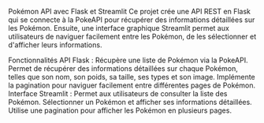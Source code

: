 Pokémon API avec Flask et Streamlit
Ce projet crée une API REST en Flask qui se connecte à la PokeAPI pour récupérer des informations détaillées sur les Pokémon. Ensuite, une interface graphique Streamlit permet aux utilisateurs de naviguer facilement entre les Pokémon, de les sélectionner et d'afficher leurs informations.

Fonctionnalités
API Flask :
Récupère une liste de Pokémon via la PokeAPI.
Permet de récupérer des informations détaillées sur chaque Pokémon, telles que son nom, son poids, sa taille, ses types et son image.
Implémente la pagination pour naviguer facilement entre différentes pages de Pokémon.
Interface Streamlit :
Permet aux utilisateurs de consulter la liste des Pokémon.
Sélectionner un Pokémon et afficher ses informations détaillées.
Utilise une pagination pour afficher les Pokémon en plusieurs pages.
